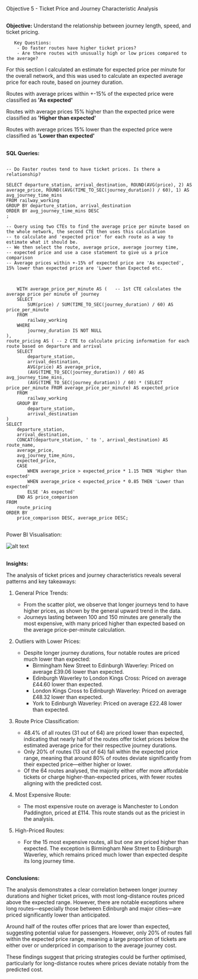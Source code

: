 Objective 5 - Ticket Price and Journey Characteristic Analysis
##
**Objective:** Understand the relationship between journey length, speed, and ticket pricing.

       Key Questions:
        - Do faster routes have higher ticket prices?
        - Are there routes with unusually high or low prices compared to the average?
For this section I calculated an estimate for expected price per minute for the overall network, and this was used to calculate an expected average price for each route, based on journey duration.

Routes with average prices within +-15% of the expected price were classified as **'As expected'**

Routes with average prices 15% higher than the expected price were classified as **'Higher than expected'**

Routes with average prices 15% lower than the expected price were classified as **'Lower than expected'**

##
**SQL Queries:** 

```

-- Do Faster routes tend to have ticket prices. Is there a relationship?

SELECT departure_station, arrival_destination, ROUND(AVG(price), 2) AS average_price, ROUND((AVG(TIME_TO_SEC(journey_duration)) / 60), 1) AS avg_journey_time_mins
FROM railway_working
GROUP BY departure_station, arrival_destination
ORDER BY avg_journey_time_mins DESC
;
```

```
-- Query using two CTEs to find the average price per minute based on the whole network, the second CTE then uses this calculation
-- to calculate and 'expected price' for each route as a way to estimate what it should be.
-- We then select the route, average price, average journey time,
-- expected price and use a case statement to give us a price comparison
-- Average prices within +-15% of expected price are 'As expected', 15% lower than expected price are 'Lower than Expected etc. 

    
    
    WITH average_price_per_minute AS (   -- 1st CTE calculates the average price per minute of journey
	SELECT
    	SUM(price) / SUM(TIME_TO_SEC(journey_duration) / 60) AS price_per_minute
	FROM
    	railway_working
	WHERE
    	journey_duration IS NOT NULL
),
route_pricing AS ( -- 2 CTE to calculate pricing information for each route based on departure and arrival
	SELECT
    	departure_station,
    	arrival_destination,
    	AVG(price) AS average_price,
    	(AVG(TIME_TO_SEC(journey_duration)) / 60) AS avg_journey_time_mins,
    	(AVG(TIME_TO_SEC(journey_duration)) / 60) * (SELECT price_per_minute FROM average_price_per_minute) AS expected_price 
	FROM
    	railway_working
	GROUP BY
    	departure_station,
    	arrival_destination
)
SELECT
	departure_station,
	arrival_destination,
	CONCAT(departure_station, ' to ', arrival_destination) AS route_name,
	average_price,
	avg_journey_time_mins,
	expected_price,
	CASE
    	WHEN average_price > expected_price * 1.15 THEN 'Higher than expected'
    	WHEN average_price < expected_price * 0.85 THEN 'Lower than expected'
    	ELSE 'As expected'
	END AS price_comparison
FROM
	route_pricing
ORDER BY
	price_comparison DESC, average_price DESC;
```

##
Power BI Visualisation:

![alt text](https://github.com/tomredfern24/UK-Rail-Ticket-Sales-Analysis-SQL-PowerBI/blob/main/Visualisations/5.%20Ticket%20Price%20Analysis.png)
##
**Insights:**

The analysis of ticket prices and journey characteristics reveals several patterns and key takeaways:

1. General Price Trends:

	- From the scatter plot, we observe that longer journeys tend to have higher prices, as shown by the general upward trend in the data.
	- Journeys lasting between 100 and 150 minutes are generally the most expensive, with many priced higher than expected based on the average price-per-minute calculation.

2. Outliers with Lower Prices:

	- Despite longer journey durations, four notable routes are priced much lower than expected:
		- Birmingham New Street to Edinburgh Waverley: Priced on average £39.06 lower than expected.
		- Edinburgh Waverley to London Kings Cross: Priced on average £44.60 lower than expected.
		- London Kings Cross to Edinburgh Waverley: Priced on average £48.32 lower than expected.
		- York to Edinburgh Waverley: Priced on average £22.48 lower than expected.

3. Route Price Classification:

	- 48.4% of all routes (31 out of 64) are priced lower than expected, indicating that nearly half of the routes offer ticket prices below the estimated average price for their respective journey durations.
 	- Only 20% of routes (13 out of 64) fall within the expected price range, meaning that around 80% of routes deviate significantly from their expected price—either higher or lower.
  	- Of the 64 routes analysed, the majority either offer more affordable tickets or charge higher-than-expected prices, with fewer routes aligning with the predicted cost.

4. Most Expensive Route:

	- The most expensive route on average is Manchester to London Paddington, priced at £114. This route stands out as the priciest in the analysis.

5. High-Priced Routes:
	- For the 15 most expensive routes, all but one are priced higher than expected. The exception is Birmingham New Street to Edinburgh Waverley, which remains priced much lower than expected despite its long journey time.

##
**Conclusions:**

The analysis demonstrates a clear correlation between longer journey durations and higher ticket prices, with most long-distance routes priced above the expected range. However, there are notable exceptions where long routes—especially those between Edinburgh and major cities—are priced significantly lower than anticipated.

Around half of the routes offer prices that are lower than expected, suggesting potential value for passengers. However, only 20% of routes fall within the expected price range, meaning a large proportion of tickets are either over or underpriced in comparison to the average journey cost.

These findings suggest that pricing strategies could be further optimised, particularly for long-distance routes where prices deviate notably from the predicted cost.
